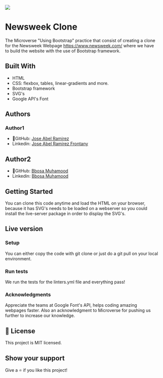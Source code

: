 ![](https://img.shields.io/badge/Microverse-blueviolet)


# Newsweek Clone

The Microverse "Using Bootstrap" practice that consist of creating a clone for the Newsweek Webpage https://www.newsweek.com/ where we have to build the website with the use of Bootstrap framework.

<!-- ![screenshot](./app_screenshot.png) -->


## Built With
- HTML
- CSS: flexbox, tables, linear-gradients and more.
- Bootstrap framework
- SVG's
- Google API's Font


## Authors
### Author1
- 👤GitHub: [Jose Abel Ramirez](https://github.com/jose-Abel)
- Linkedin: [Jose Abel Ramirez Frontany](https://www.linkedin.com/in/jose-abel-ramirez-frontany-7674a842/)

## Author2
- 👤GitHub: [Bbosa Muhamood](https://github.com/bmuhamood)
- Linkedin: [Bbosa Muhamood](https://www.linkedin.com/in/bbosa-muhamood-06845576)


## Getting Started
You can clone this code anytime and load the HTML on your browser, because it has SVG's needs to be loaded on a webserver so you could install the live-server package in order to display the SVG's.


## Live version


### Setup
You can either copy the code with git clone or just do a git pull on your local environment.


### Run tests
We run the tests for the linters.yml file and everything pass!


### Acknowledgments
Appreciate the teams at Google Font's API, helps coding amazing webpages faster. Also an acknowledgment to Microverse for pushing us further to increase our knowledge.


## 📝 License
This project is MIT licensed.


## Show your support
Give a ⭐️ if you like this project!